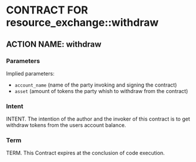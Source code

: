 # CONTRACT FOR resource_exchange::withdraw

## ACTION NAME: withdraw

### Parameters

Implied parameters: 

* `account_name` (name of the party invoking and signing the contract)
* `asset` (amount of tokens the party whish to withdraw from the contract)

### Intent
INTENT. The intention of the author and the invoker of this contract is to get withdraw tokens from the users account balance.

### Term
TERM. This Contract expires at the conclusion of code execution.
